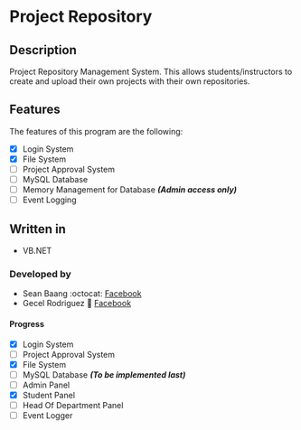 # Project Repository

## Description
Project Repository Management System. This allows students/instructors
to create and upload their own projects with their own repositories.

## Features
The features of this program are the following:
- [X] Login System
- [X] File System
- [ ] Project Approval System
- [ ] MySQL Database
- [ ] Memory Management for Database ***(Admin access only)***
- [ ] Event Logging

## Written in
- VB.NET

### Developed by
- Sean Baang :octocat: [Facebook](https://www.facebook.com/m0L3cul3)
- Gecel Rodriguez :metal: [Facebook](https://www.facebook.com/CeonRz)

#### Progress
- [X] Login System
- [ ] Project Approval System
- [X] File System
- [ ] MySQL Database ***(To be implemented last)***
- [ ] Admin Panel
- [X] Student Panel
- [ ] Head Of Department Panel
- [ ] Event Logger
